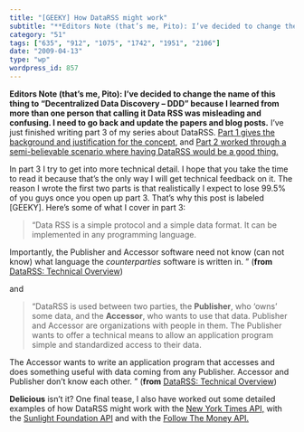 ```yaml
---
title: "[GEEKY] How DataRSS might work"
subtitle: "**Editors Note (that’s me, Pito): I’ve decided to change the name of this thing to “Decentralized Da..."
category: "51"
tags: ["635", "912", "1075", "1742", "1951", "2106"]
date: "2009-04-13"
type: "wp"
wordpress_id: 857
---
```

**Editors Note (that’s me, Pito): I’ve decided to change the name of this thing to “Decentralized Data Discovery – DDD” because I learned from more than one person that calling it Data RSS was misleading and confusing. I need to go back and update the papers and blog posts.**
I’ve just finished writing part 3 of my series about DataRSS. [Part 1 gives the background and justification for the concept](http://www.scribd.com/doc/12866121/Data-Rss), and [Part 2 worked through a semi-believable scenario where having DataRSS would be a good thing.](http://www.scribd.com/doc/13583957/DataRSS-Case-Study)

In part 3 I try to get into more technical detail. I hope that you take the time to read it because that’s the only way I will get technical feedback on it. The reason I wrote the first two parts is that realistically I expect to lose 99.5% of you guys once you open up part 3. That’s why this post is labeled [GEEKY]. Here’s some of what I cover in part 3:

> “Data RSS is a simple protocol and a simple data format. It can be implemented in any programming language.

Importantly, the Publisher and Accessor software need not know (can not know) what language the *counterparties* software is written in. ” (**from** [DataRSS: Technical Overview](http://www.scribd.com/doc/14136777/DataRss-Tech-Overview))

and

> “DataRSS is used between two parties, the **Publisher**, who ‘owns’ some data, and the **Accessor**, who wants to use that data. Publisher and Accessor are organizations with people in them. The Publisher wants to offer a technical means to allow an application program simple and standardized access to their data.

The Accessor wants to write an application program that accesses and does something useful with data coming from any Publisher. Accessor and Publisher don’t know each other. ” (**from** [DataRSS: Technical Overview](http://www.scribd.com/doc/14136777/DataRss-Tech-Overview))

**Delicious** isn’t it? One final tease, I also have worked out some detailed examples of how DataRSS might work with the [New York Times API,](http://open.blogs.nytimes.com/) with the [Sunlight Foundation API](http://www.sunlightfoundation.com/) and with the [Follow The Money API. ](http://www.followthemoney.org/)